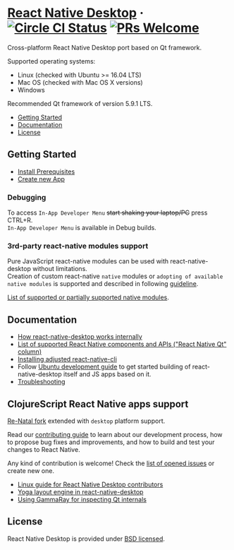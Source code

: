# [React Native Desktop](https://github.com/status-im/react-native-desktop) &middot; [![Circle CI Status](https://circleci.com/gh/status-im/react-native-desktop.svg?style=shield)](https://circleci.com/gh/status-im/react-native-desktop) [![PRs Welcome](https://img.shields.io/badge/PRs-welcome-brightgreen.svg)](https://github.com/status-im/react-native-desktop/issues)

Cross-platform React Native Desktop port based on Qt framework.

Supported operating systems:
- Linux (checked with Ubuntu >= 16.04 LTS)
- Mac OS (checked with Mac OS X versions)
- Windows

Recommended Qt framework of version 5.9.1 LTS.

- [Getting Started](#getting-started)
- [Documentation](#documentation)
- [License](#license)

## Getting Started

- [Install Prerequisites](docs/InstallPrerequisites.md)
- [Create new App](docs/CreateNewApp.md)


### Debugging

To access `In-App Developer Menu` ~~start shaking your laptop/PC~~ press CTRL+R.  
`In-App Developer Menu` is available in Debug builds.

### 3rd-party react-native modules support
Pure JavaScript react-native modules can be used with react-native-desktop without limitations.  
Creation of custom react-native `native` modules or `adopting of available native modules` is supported and described in following [guideline](docs/NativeModulesSupport.md).

[List of supported or partially supported native modules](docs/SupportedNativeModulesList.md).

## Documentation

- [How react-native-desktop works internally](docs/HowRNDesktopAppWorks.md)
- [List of supported React Native components and APIs ("React Native Qt" column)](docs/ComponentsSupport.md)
- [Installing adjusted react-native-cli](docs/InstallUpdatedReactNativeCLI.md)
- Follow [Ubuntu development guide](README-ubuntu.md) to get started building of react-native-desktop itself and JS apps based on it.
- [Troubleshooting](docs/Troubleshooting.md)

## ClojureScript React Native apps support

[Re-Natal fork](https://github.com/status-im/re-natal.git) extended with `desktop` platform support.

Read our [contributing guide](https://facebook.github.io/react-native/docs/contributing.html) to learn about our development process, how to propose bug fixes and improvements, and how to build and test your changes to React Native.

Any kind of contribution is welcome! Check the [list of opened issues](https://github.com/status-im/react-native-desktop/issues) or create new one.

- [Linux guide for React Native Desktop contributors](Development-linux.md)
- [Yoga layout engine in react-native-desktop](docs/YogaLayoutEngine.md)
- [Using GammaRay for inspecting Qt internals](docs/InspectAppWithGammaRay.md)

## License

React Native Desktop is provided under [BSD licensed](./LICENSE).
